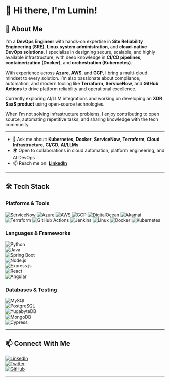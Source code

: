 # 👋 Hi there, I'm Lumin!

## 🚀 About Me  
I'm a **DevOps Engineer** with hands-on expertise in **Site Reliability Engineering (SRE)**, **Linux system administration**, and **cloud-native DevOps solutions**. I specialize in designing secure, scalable, and highly available infrastructure, with deep knowledge in **CI/CD pipelines**, **containerization (Docker)**, and **orchestration (Kubernetes)**.

With experience across **Azure**, **AWS**, and **GCP**, I bring a multi-cloud mindset to every solution. I’m also passionate about compliance, automation, and modern tooling like **Terraform**, **ServiceNow**, and **GitHub Actions** to drive platform reliability and operational excellence.

Currently exploring AI/LLM integrations and working on developing an **XDR SaaS product** using open-source technologies.

When I’m not solving infrastructure problems, I enjoy contributing to open source, automating repetitive tasks, and sharing knowledge with the tech community.

---

- 💬 Ask me about: **Kubernetes**, **Docker**, **ServiceNow**, **Terraform**, **Cloud Infrastructure**, **CI/CD**, **AI/LLMs**  
- 🌍 Open to collaborations in cloud automation, platform engineering, and AI DevOps  
- 📫 Reach me on: [**LinkedIn**](https://www.linkedin.com/in/lumin-de-silva/)

---

## 🛠️ Tech Stack

### Platforms & Tools  
![ServiceNow](https://img.shields.io/badge/ServiceNow-0E96E0?style=for-the-badge&logo=ServiceNow&logoColor=white)
![Azure](https://img.shields.io/badge/Azure-0078D4?style=for-the-badge&logo=microsoft-azure&logoColor=white)
![AWS](https://img.shields.io/badge/AWS-232F3E?style=for-the-badge&logo=amazon-aws&logoColor=white)
![GCP](https://img.shields.io/badge/GCP-4285F4?style=for-the-badge&logo=google-cloud&logoColor=white)
![DigitalOcean](https://img.shields.io/badge/DigitalOcean-0080FF?style=for-the-badge&logo=digitalocean&logoColor=white)
![Akamai](https://img.shields.io/badge/Akamai-009AD7?style=for-the-badge&logo=akamai&logoColor=white)
![Terraform](https://img.shields.io/badge/Terraform-623CE4?style=for-the-badge&logo=terraform&logoColor=white)
![GitHub Actions](https://img.shields.io/badge/GitHub%20Actions-2088FF?style=for-the-badge&logo=github-actions&logoColor=white)
![Jenkins](https://img.shields.io/badge/Jenkins-D24939?style=for-the-badge&logo=jenkins&logoColor=white)
![Linux](https://img.shields.io/badge/Linux-FCC624?style=for-the-badge&logo=linux&logoColor=black)
![Docker](https://img.shields.io/badge/Docker-2496ED?style=for-the-badge&logo=docker&logoColor=white)
![Kubernetes](https://img.shields.io/badge/Kubernetes-326CE5?style=for-the-badge&logo=kubernetes&logoColor=white)

### Languages & Frameworks  
![Python](https://img.shields.io/badge/Python-3776AB?style=for-the-badge&logo=python&logoColor=white)  
![Java](https://img.shields.io/badge/Java-ED8B00?style=for-the-badge&logo=java&logoColor=white)  
![Spring Boot](https://img.shields.io/badge/Spring%20Boot-6DB33F?style=for-the-badge&logo=spring&logoColor=white)  
![Node.js](https://img.shields.io/badge/Node.js-43853D?style=for-the-badge&logo=node.js&logoColor=white)  
![Express.js](https://img.shields.io/badge/Express.js-404D59?style=for-the-badge)  
![React](https://img.shields.io/badge/React-61DAFB?style=for-the-badge&logo=react&logoColor=white)  
![Angular](https://img.shields.io/badge/Angular-DD0031?style=for-the-badge&logo=angular&logoColor=white)

### Databases & Testing  
![MySQL](https://img.shields.io/badge/MySQL-4479A1?style=for-the-badge&logo=mysql&logoColor=white)  
![PostgreSQL](https://img.shields.io/badge/PostgreSQL-336791?style=for-the-badge&logo=postgresql&logoColor=white)  
![YugabyteDB](https://img.shields.io/badge/YugabyteDB-F0563A?style=for-the-badge&logo=yugabyte&logoColor=white)  
![MongoDB](https://img.shields.io/badge/MongoDB-47A248?style=for-the-badge&logo=mongodb&logoColor=white)  
![Cypress](https://img.shields.io/badge/Cypress-17202C?style=for-the-badge&logo=cypress&logoColor=white)

---

## 📫 Connect With Me  
[![LinkedIn](https://img.shields.io/badge/LinkedIn-0A66C2?style=for-the-badge&logo=linkedin&logoColor=white)](https://www.linkedin.com/in/lumin-de-silva/)  
[![Twitter](https://img.shields.io/badge/Twitter-1DA1F2?style=for-the-badge&logo=twitter&logoColor=white)](https://twitter.com/yourhandle)  
[![GitHub](https://img.shields.io/badge/GitHub-181717?style=for-the-badge&logo=github&logoColor=white)](https://github.com/LuminDeSilva)

---
